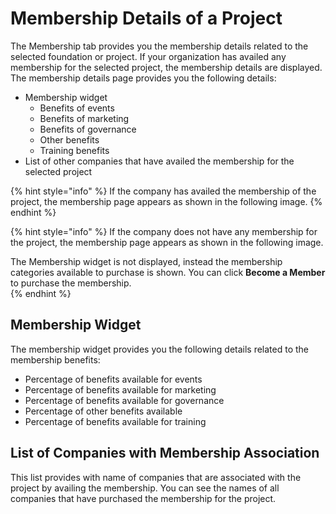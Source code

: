 # Membership Details of a Project

The Membership tab provides you the membership details related to the selected foundation or project. If your organization has availed any membership for the selected project, the membership details are displayed. The membership details page provides you the following details:

* Membership widget 
  * Benefits of events 
  * Benefits of marketing  
  * Benefits of governance 
  * Other benefits 
  * Training benefits 
* List of other companies that have availed the membership for the selected project 

{% hint style="info" %}
If the company has availed the membership of the project, the membership page appears as shown in the following image.
{% endhint %}

{% hint style="info" %}
If the company does not have any membership for the project, the membership page appears as shown in the following image.  

The Membership widget is not displayed, instead the membership categories available to purchase is shown. You can click **Become a Member** to purchase the membership.   
{% endhint %}

## Membership Widget

The membership widget provides you the following details related to the membership benefits:

* Percentage of benefits available for events 
* Percentage of benefits available for marketing  
* Percentage of benefits available for governance 
* Percentage of other benefits available 
* Percentage of benefits available for training

## List of Companies with Membership Association 

This list provides with name of companies that are associated with the project by availing the membership. You can see the names of all companies that have purchased the membership for the project. 

